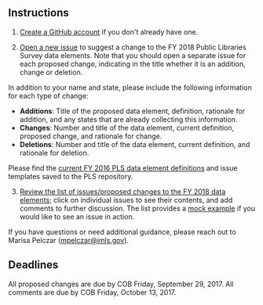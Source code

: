 ## Instructions

1. [Create a GitHub account](https://github.com/join) if you don't already have one.

2. [Open a new issue](https://github.com/IMLS/public-libraries-survey/issues/new) to suggest a change to the FY 2018 Public Libraries Survey data elements. Note that you should open a separate issue for each proposed change, indicating in the title whether it is an addition, change or deletion. 

In addition to your name and state, please include the following information for each type of change:

* **Additions**: Title of the proposed data element, definition, rationale for addition, and any states that are already collecting this information.   
* **Changes**: Number and title of the data element, current definition, proposed change, and rationale for change.
* **Deletions**: Number and title of the data element, current definition, and rationale for deletion.

Please find the [current FY 2016 PLS data element definitions](https://github.com/IMLS/public-libraries-survey/blob/master/FY%202016%20PLS%20Data%20Element%20Definitions.pdf) and issue templates saved to the PLS repository. 

3. [Review the  list of issues/proposed changes to the FY 2018 data elements](https://github.com/IMLS/public-libraries-survey/issues); click on individual issues to see their contents, and add comments to further discussion.  The list provides a [mock example](https://github.com/IMLS/public-libraries-survey/issues/4) if you would like to see an issue in action. 

If you have questions or need additional guidance, please reach out to Marisa Pelczar (mpelczar@imls.gov). 

## Deadlines
All proposed changes are due by COB Friday, September 29, 2017. All comments are due by COB Friday, October 13, 2017.
